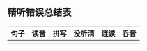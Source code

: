 ## 精听错误总结表



| 句子 | 读音 | 拼写 | 没听清 | 连读 | 呑音 |
| ---- | ---- | ---- | ------ | ---- | ---- |
|      |      |      |        |      |      |

